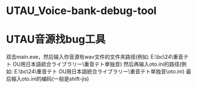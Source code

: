# UTAU_Voice-bank-debug-tool
# UTAU音源找bug工具
双击main.exe，然后输入你音源有wav文件的文件夹路径(例如: E:\bc\24\重音テト OU用日本語統合ライブラリー\重音テト単独音)
然后再输入oto.ini的路径(例如: E:\bc\24\重音テト OU用日本語統合ライブラリー\重音テト単独音\oto.ini)
最后输入oto.ini的编码(一般是shift-jis)
